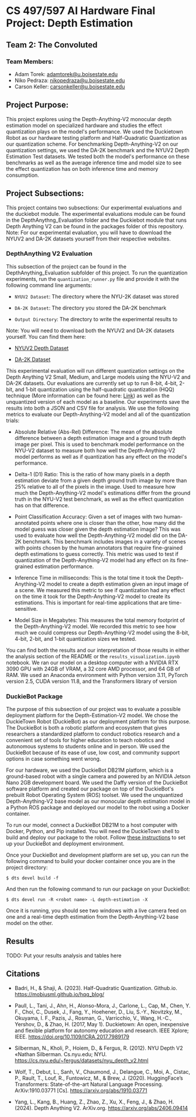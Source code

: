 # CS 497/597 AI Hardware Final Project: Depth Estimation

## Team 2: The Convoluted
### Team Members:
- Adam Torek: adamtorek@u.boisestate.edu
- Niko Pedraza: nikopedraza@u.boisestate.edu
- Carson Keller: carsonkeller@u.boisestate.edu

## Project Purpose:

This project explores using the Depth-Anything-V2 monocular depth estimation model on
specialized hardware and studies the effect quantization plays on the model's performance. 
We used the Duckietown Robot as our hardware testing platform and Half-Quadratic Quantization
as our quantization scheme. For benchmarking Depth-Anything-V2 on our quantization settings, 
we used the DA-2K benchmark and the NYUV2 Depth Estimation Test datasets. We tested both 
the model's performance on these benchmarks as well as the average inference time and model
size to see the effect quantization has on both inference time and memory consumption. 

## Project Subsections:

This project contains two subsections: Our experimental evaluations and the 
duckiebot module. The experimental evaluations module can be found in the DepthAnythng_Evaluation
folder and the Duckiebot module that runs Depth Anything V2 can be found in the packages 
folder of this repository. Note: For our experimental evaluation, you will have to download
the NYUV2 and DA-2K datasets yourself from their respective websites. 

### DepthAnything V2 Evaluation 

This subsection of the project can be found in the DepthAnything_Evaluation subfolder of
this project. To run the quantization experiments, run the `quantization_runner.py` file
and provide it with the following command line arguments:

- `NYUV2 Dataset`: The directory where the NYU-2K dataset was stored

- `DA-2K Dataset`: The directory you stored the DA-2K benchmark

- `Output Directory`: The directory to write the experimental results to

Note: You will need to download both the NYUV2 and 
DA-2K datasets yourself. You can find them here:

- [NYUV2 Depth Dataset](https://www.kaggle.com/datasets/soumikrakshit/nyu-depth-v2)

- [DA-2K Dataset](https://huggingface.co/datasets/depth-anything/DA-2K)

This experimental evaluation will run different quantization settings on the Depth Anything V2
Small, Medium, and Large models using the NYU-V2 and DA-2K datasets. Our evaluations are currently
set up to run 8-bit, 4-bit, 2-bit, and 1-bit quantization using the half-quadratic quantization
(HQQ) technique (More information can be found here: [Link](https://mobiusml.github.io/hqq_blog/)) as well as the unquantized version of each model as a baseline. Our experiments
save the results into both a JSON and CSV file for analysis. We use
the following metrics to evaluate our Depth-Anything-V2 model and all of the quantization
trials:

- Absolute Relative \(Abs-Rel\) Difference: The mean of the absolute difference between a depth
estimation image and a ground truth depth image per pixel. This is used to benchmark model
performance on the NYU-V2 dataset to measure both how well the Depth-Anything-V2 model performs
as well as if quantization has any effect on the model's performance. 

- Delta-1 (D1) Ratio: This is the ratio of how many pixels in a depth estimation deviate from
a given depth ground truth image by more than 25% relative to all of the pixels in the image.
Used to measure how much the Depth-Anything-V2 model's estimations differ from the ground truth
in the NYU-V2 test benchmark, as well as the effect quantization has on that difference.

- Point Classification Accuracy: Given a set of images with two human-annotated points where one
is closer than the other, how many did the model guess was closer given the depth estimation image?
This was used to evaluate how well the Depth-Anything-V2 model did on the DA-2K benchmark. This
benchmark includes images in a variety of scenes with points chosen by the human annotators that
require fine-grained depth estimations to guess correctly. This metric was used to test if
quantization of the Depth-Anything-V2 model had any effect on its fine-grained estimation performance.

- Inference Time in milliseconds: This is the total time it took the Depth-Anything-V2 model to 
create a depth estimation given an input image of a scene. We measured this metric to see if 
quantization had any effect on the time it took for the Depth-Anything-V2 model to
create its estimations. This is important for real-time applications that are time-sensitive.

- Model Size in Megabytes: This measures the total memory footprint of the Depth-Anything-V2
model. We recorded this metric to see how much we could compress our Depth-Anything-V2 model
using the 8-bit, 4-bit, 2-bit, and 1-bit quantization sizes we tested.

You can find both the results and our interpretation of those results in either the 
analysis section of the README or the `results_visualization.ipynb` notebook. We ran our model
on a desktop computer with a NVIDIA RTX 3090 GPU with 24GB of VRAM, a 32 core AMD processor, 
and 64 GB of RAM. We used an Anaconda environment with Python version 3.11, PyTorch version 2.5,
CUDA version 11.8, and the Transformers library of version 

### DuckieBot Package

The purpose of this subsection of our project was to evaluate a possible deployment platform
for the Depth-Estimation-V2 model. We chose the DuckieTown Robot (DuckieBot) as our deployment
platform for this purpose. The DuckieBot is both a robotic platform and ecosystem that gives
researchers a standardized platform to conduct robotics research and a convenient set of
tools for higher education to teach robotics and autonomous systems to students online and
in person. We used the DuckieBot because of its ease of use, low cost, and community support 
options in case something went wrong. 

For our hardware, we used the DuckieBot DB21M platform, which is a ground-based robot with a 
single camera and powered by an NVIDIA Jetson Nano 2GB development board. We used the Daffy 
version of the DuckieBot software platform and created our package on top of the DuckieBot's 
prebuilt Robot Operating System (ROS) toolset. We used the unquantized Depth-Anything-V2 
base model as our monocular depth estimation model in a Python ROS package and deployed our model
to the robot using a Docker container. 

To run our model, connect a DuckieBot DB21M to a host computer with Docker, Python, and Pip 
installed. You will need the DuckieTown shell to build and deploy our package to the robot.
Follow [these instructions](https://docs.duckietown.com/daffy/opmanual-duckiebot/setup/setup_laptop/index.html) 
to set up your DuckieBot and deployment environment.

Once your DuckieBot and development platform are set up,
you can run the following command to build your docker
container once you are in the project directory:

`$ dts devel build -f`

And then run the following command to run our package
on your DuckieBot:

`$ dts devel run -R <robot name> -L depth-estimation -X`

Once it is running, you should see two windows with 
a live camera feed on one and a real-time depth estimation
from the Depth-Anything-V2 base model on the other. 

## Results

TODO: Put your results analysis and tables here

## Citations

- Badri, H., & Shaji, A. (2023). Half-Quadratic Quantization. Github.io. https://mobiusml.github.io/hqq_blog/

- Paull, L., Tani, J., Ahn, H., Alonso-Mora, J., Carlone, L., Cap, M., Chen, Y. F., Choi, C., Dusek, J., Fang, Y., Hoehener, D., Liu, S.-Y., Novitzky, M., Okuyama, I. F., Pazis, J., Rosman, G., Varricchio, V., Wang, H.-C., Yershov, D., & Zhao, H. (2017, May 1). Duckietown: An open, inexpensive and flexible platform for autonomy education and research. IEEE Xplore; IEEE. https://doi.org/10.1109/ICRA.2017.7989179

- Silberman, N., Kholi, P., Hoiem, D., & Fergus, R. (2012). NYU Depth V2 «Nathan Silberman. Cs.nyu.edu; NYU. https://cs.nyu.edu/~fergus/datasets/nyu_depth_v2.html

- Wolf, T., Debut, L., Sanh, V., Chaumond, J., Delangue, C., Moi, A., Cistac, P., Rault, T., Louf, R., Funtowicz, M., & Brew, J. (2020). HuggingFace’s Transformers: State-of-the-art Natural Language Processing. ArXiv:1910.03771 [Cs]. https://arxiv.org/abs/1910.03771

- Yang, L., Kang, B., Huang, Z., Zhao, Z., Xu, X., Feng, J., & Zhao, H. (2024). Depth Anything V2. ArXiv.org. https://arxiv.org/abs/2406.09414